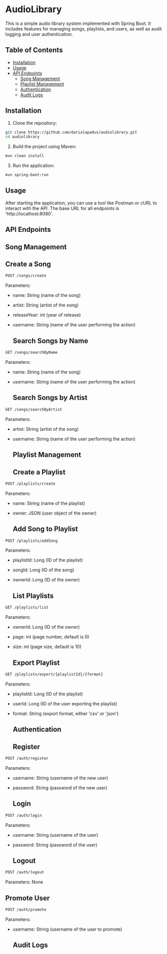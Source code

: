 # AudioLibrary

This is a simple audio library system implemented with Spring Boot. It includes features for managing songs, playlists, and users, as well as audit logging and user authentication.

## Table of Contents
- [Installation](#installation)
- [Usage](#usage)
- [API Endpoints](#api-endpoints)
  - [Song Management](#song-management)
  - [Playlist Management](#playlist-management)
  - [Authentication](#authentication)
  - [Audit Logs](#audit-logs)

## Installation
  
1. Clone the repository:

```bash
git clone https://github.com/darialapadus/audiolibrary.git
cd audiolibrary
```

2. Build the project using Maven:

```bash
mvn clean install
```
3. Run the application:

```bash
mvn spring-boot:run
```
## Usage

After starting the application, you can use a tool like Postman or cURL to interact with the API. The base URL for all endpoints is 'http://localhost:8080'.

## API Endpoints

  ## Song Management
   
  ## Create a Song

```bash
POST /songs/create
```

Parameters:

- name: String (name of the song)
- artist: String (artist of the song)
- releaseYear: int (year of release)
- username: String (name of the user performing the action)

   ## Search Songs by Name

```bash
GET /songs/searchByName
```
Parameters:

- name: String (name of the song)
- username: String (name of the user performing the action)

  ## Search Songs by Artist

```bash
GET /songs/searchByArtist
```
Parameters:

- artist: String (artist of the song)
- username: String (name of the user performing the action)

  ## Playlist Management

  ## Create a Playlist

```bash
POST /playlists/create
```
Parameters:

- name: String (name of the playlist)
- owner: JSON (user object of the owner)

  ## Add Song to Playlist

```bash
POST /playlists/addSong
```
Parameters:

- playlistId: Long (ID of the playlist)
- songId: Long (ID of the song)
- ownerId: Long (ID of the owner)

  ## List Playlists

```bash
GET /playlists/list
```
Parameters:

- ownerId: Long (ID of the owner)
- page: int (page number, default is 0)
- size: int (page size, default is 10)

  ## Export Playlist

```bash
GET /playlists/export/{playlistId}/{format}
```
Parameters:

- playlistId: Long (ID of the playlist)
- userId: Long (ID of the user exporting the playlist)
- format: String (export format, either 'csv' or 'json')

  ## Authentication

  ## Register

```bash
POST /auth/register
```
Parameters:

- username: String (username of the new user)
- password: String (password of the new user)

  ## Login

```bash
POST /auth/login
```
Parameters:

- username: String (username of the user)
- password: String (password of the user)

  ## Logout

```bash
POST /auth/logout
```
Parameters: None

  ## Promote User

```bash
POST /auth/promote
```
Parameters:

- username: String (username of the user to promote)

  ## Audit Logs
